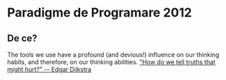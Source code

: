 # Paradigme de Programare 2012

## De ce? 
The tools we use have a profound (and devious!) influence on our thinking habits, and therefore, on our thinking abilities. ["How do we tell truths that might hurt?" -- Edgar Dijkstra](http://www.cs.virginia.edu/~evans/cs655/readings/ewd498.html)



